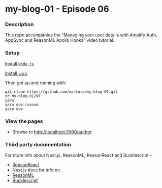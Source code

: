 # my-blog-01 - Episode 06 

### Description

This repo accompanies the "Managing your user details with Amplify Auth, AppSync and ReasonML Apollo Hooks" video tutorial.

### Setup


[Install `Node.js`](https://nodejs.org/en/).

[Install `yarn`](https://yarnpkg.com/en/docs/install).

Then get up and running with:

```
git clone https://github.com/eastuto/my-blog-01.git
cd my-blog-01/07 
yarn
yarn dev:reason
yarn dev 
```

### View the pages

- Browse to [http://localhost:3000/author](http://localhost:3000/author)

### Third party documentation

For more info about Next.js, ReasonML, ReasonReact and Bucklescript  - 

- [ReasonReact](https://reasonml.github.io/reason-react/)
- [Next.js docs](https://nextjs.org/docs)
for info on 
- [ReasonML](https://reasonml.github.io/)
- [Bucklescript](https://bucklescript.github.io/)


